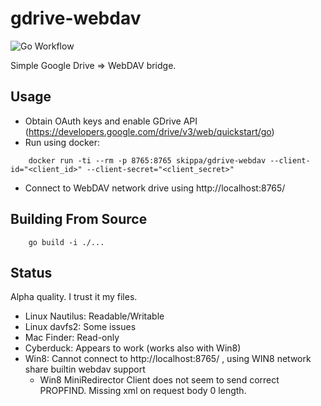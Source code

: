# gdrive-webdav

![Go Workflow](https://github.com/mikea/gdrive-webdav/workflows/Go/badge.svg)

Simple Google Drive => WebDAV bridge.

## Usage

* Obtain OAuth keys and enable GDrive API (https://developers.google.com/drive/v3/web/quickstart/go)
* Run using docker:
```
    docker run -ti --rm -p 8765:8765 skippa/gdrive-webdav --client-id="<client_id>" --client-secret="<client_secret>"
```    
* Connect to WebDAV network drive using http://localhost:8765/

## Building From Source
```
    go build -i ./...
```

## Status

Alpha quality. I trust it my files.

* Linux Nautilus: Readable/Writable
* Linux davfs2: Some issues
* Mac Finder: Read-only
* Cyberduck: Appears to work (works also with Win8)
* Win8: Cannot connect to http://localhost:8765/ , using WIN8 network share builtin webdav support
  * Win8 MiniRedirector Client does not seem to send correct PROPFIND. Missing xml on request body 0 length.
